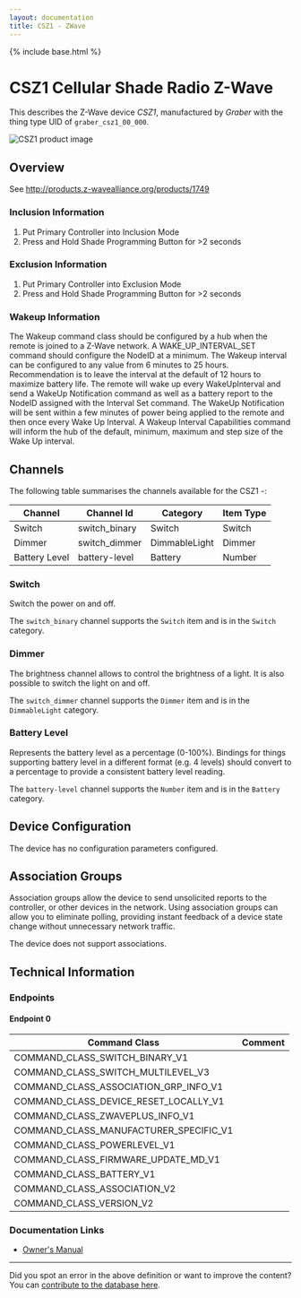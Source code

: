 ```yaml
---
layout: documentation
title: CSZ1 - ZWave
---
```


{% include base.html %}

# CSZ1 Cellular Shade Radio Z-Wave
This describes the Z-Wave device *CSZ1*, manufactured by *Graber* with the thing type UID of ```graber_csz1_00_000```.

![CSZ1 product image](https://www.cd-jackson.com/zwave_device_uploads/587/587_default.png)


## Overview

See http://products.z-wavealliance.org/products/1749

### Inclusion Information

1. Put Primary Controller into Inclusion Mode
2. Press and Hold Shade Programming Button for >2 seconds

### Exclusion Information

1. Put Primary Controller into Exclusion Mode
2. Press and Hold Shade Programming Button for >2 seconds

### Wakeup Information

The Wakeup command class should be configured by a hub when the remote is joined to a Z-Wave network. A WAKE\_UP\_INTERVAL\_SET command should configure the NodeID at a minimum. The Wakeup interval can be configured to any value from 6 minutes to 25 hours. Recommendation is to leave the interval at the default of 12 hours to maximize battery life. The remote will wake up every WakeUpInterval and send a WakeUp Notification command as well as a battery report to the NodeID assigned with the Interval Set command. The WakeUp Notification will be sent within a few minutes of power being applied to the remote and then once every Wake Up Interval. A Wakeup Interval Capabilities command will inform the hub of the default, minimum, maximum and step size of the Wake Up interval.

## Channels

The following table summarises the channels available for the CSZ1 -:

| Channel | Channel Id | Category | Item Type |
|---------|------------|----------|-----------|
| Switch | switch_binary | Switch | Switch | 
| Dimmer | switch_dimmer | DimmableLight | Dimmer | 
| Battery Level | battery-level | Battery | Number |

### Switch

Switch the power on and off.

The ```switch_binary``` channel supports the ```Switch``` item and is in the ```Switch``` category.

### Dimmer

The brightness channel allows to control the brightness of a light.
            It is also possible to switch the light on and off.

The ```switch_dimmer``` channel supports the ```Dimmer``` item and is in the ```DimmableLight``` category.

### Battery Level

Represents the battery level as a percentage (0-100%). Bindings for things supporting battery level in a different format (e.g. 4 levels) should convert to a percentage to provide a consistent battery level reading.

The ```battery-level``` channel supports the ```Number``` item and is in the ```Battery``` category.



## Device Configuration

The device has no configuration parameters configured.

## Association Groups

Association groups allow the device to send unsolicited reports to the controller, or other devices in the network. Using association groups can allow you to eliminate polling, providing instant feedback of a device state change without unnecessary network traffic.

The device does not support associations.
## Technical Information

### Endpoints

#### Endpoint 0

| Command Class | Comment |
|---------------|---------|
| COMMAND_CLASS_SWITCH_BINARY_V1| |
| COMMAND_CLASS_SWITCH_MULTILEVEL_V3| |
| COMMAND_CLASS_ASSOCIATION_GRP_INFO_V1| |
| COMMAND_CLASS_DEVICE_RESET_LOCALLY_V1| |
| COMMAND_CLASS_ZWAVEPLUS_INFO_V1| |
| COMMAND_CLASS_MANUFACTURER_SPECIFIC_V1| |
| COMMAND_CLASS_POWERLEVEL_V1| |
| COMMAND_CLASS_FIRMWARE_UPDATE_MD_V1| |
| COMMAND_CLASS_BATTERY_V1| |
| COMMAND_CLASS_ASSOCIATION_V2| |
| COMMAND_CLASS_VERSION_V2| |

### Documentation Links

* [Owner's Manual](https://www.cd-jackson.com/zwave_device_uploads/587/Graber-Virtual-Cord-Owner-s-Manual-0002.pdf)

---

Did you spot an error in the above definition or want to improve the content?
You can [contribute to the database here](http://www.cd-jackson.com/index.php/zwave/zwave-device-database/zwave-device-list/devicesummary/587).
